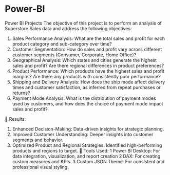 # Power-BI
Power BI Projects
The objective of this project is to perform an analysis of Superstore Sales data and address the following objectives:
1. Sales Performance Analysis:
What are the total sales and profit for each product category and sub-category over time?
2. Customer Segmentation:
How do sales and profit vary across different customer segments (Consumer, Corporate, Home Office)?
3. Geographical Analysis:
Which states and cities generate the highest sales and profit? Are there regional differences in product preferences?
4. Product Performance:
 Which products have the highest sales and profit margins? Are there any products with consistently poor performance?
5. Shipping and Delivery Analysis:
How does the ship mode affect delivery times and customer satisfaction, as inferred from repeat purchases or returns?
6. Payment Mode Analysis:
What is the distribution of payment modes used by customers, and how does the choice of payment mode impact sales and profit?

🌟 Results:
1.	Enhanced Decision-Making: Data-driven insights for strategic planning.
2.	Improved Customer Understanding: Deeper insights into customer segments and behavior.
3.	Optimized Product and Regional Strategies: Identified high-performing products and regions to target.
🔧 Tools Used:
1	Power BI Desktop: For data integration, visualization, and report creation
2	DAX: For creating custom measures and KPIs.
3	Custom JSON Theme: For consistent and professional visual styling.
